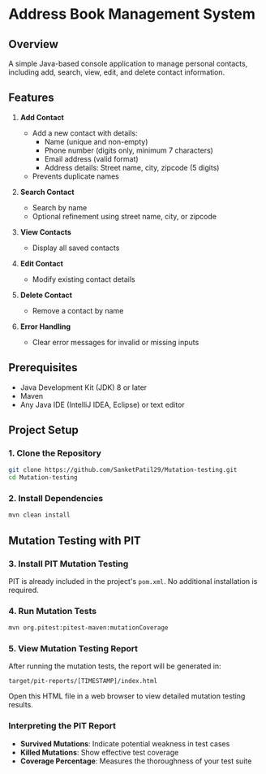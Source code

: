 # Address Book Management System

## Overview
A simple Java-based console application to manage personal contacts, including add, search, view, edit, and delete contact information.

## Features
1. **Add Contact**
   - Add a new contact with details:
     - Name (unique and non-empty)
     - Phone number (digits only, minimum 7 characters)
     - Email address (valid format)
     - Address details: Street name, city, zipcode (5 digits)
   - Prevents duplicate names

2. **Search Contact**
   - Search by name
   - Optional refinement using street name, city, or zipcode

3. **View Contacts**
   - Display all saved contacts

4. **Edit Contact**
   - Modify existing contact details

5. **Delete Contact**
   - Remove a contact by name

6. **Error Handling**
   - Clear error messages for invalid or missing inputs

## Prerequisites
- Java Development Kit (JDK) 8 or later
- Maven
- Any Java IDE (IntelliJ IDEA, Eclipse) or text editor

## Project Setup

### 1. Clone the Repository
```bash
git clone https://github.com/SanketPatil29/Mutation-testing.git
cd Mutation-testing
```

### 2. Install Dependencies
```bash
mvn clean install
```

## Mutation Testing with PIT

### 3. Install PIT Mutation Testing
PIT is already included in the project's `pom.xml`. No additional installation is required.

### 4. Run Mutation Tests
```bash
mvn org.pitest:pitest-maven:mutationCoverage
```

### 5. View Mutation Testing Report
After running the mutation tests, the report will be generated in:
```
target/pit-reports/[TIMESTAMP]/index.html
```

Open this HTML file in a web browser to view detailed mutation testing results.

### Interpreting the PIT Report
- **Survived Mutations**: Indicate potential weakness in test cases
- **Killed Mutations**: Show effective test coverage
- **Coverage Percentage**: Measures the thoroughness of your test suite
